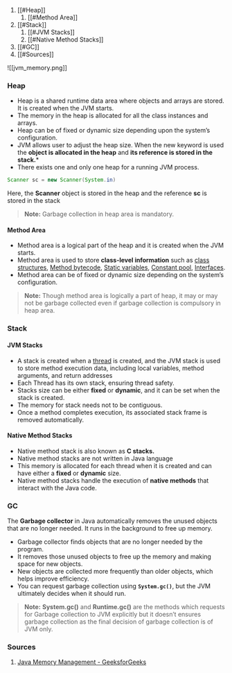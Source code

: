 1. [[#Heap]]
	1. [[#Method Area]]
2. [[#Stack]]
	1. [[#JVM Stacks]]
	2. [[#Native Method Stacks]]
3. [[#GC]]
4. [[#Sources]]

![[jvm_memory.png]]
### Heap

- Heap is a shared runtime data area where objects and arrays are stored. It is created when the JVM starts.
- The memory in the heap is allocated for all the class instances and arrays.
- Heap can be of fixed or dynamic size depending upon the system’s configuration.
- JVM allows user to adjust the heap size. When the new keyword is used the **object is allocated in the heap** and **its reference is stored in the stack.***
- There exists one and only one heap for a running JVM process.
```java
Scanner sc = new Scanner(System.in)
```
Here, the **Scanner** object is stored in the heap and the reference **sc** is stored in the stack

> **Note:** Garbage collection in heap area is mandatory.

#### Method Area

- Method area is a logical part of the heap and it is created when the JVM starts.
- Method area is used to store **class-level information** such as [class structures](https://www.geeksforgeeks.org/classes-objects-java/), [Method bytecode](https://www.geeksforgeeks.org/byte-code-in-java/), [Static variables](https://geeksforgeeks.org/static-variables-in-java-with-examples/), [Constant pool](https://www.geeksforgeeks.org/string-constant-pool-in-java/), [Interfaces](https://www.geeksforgeeks.org/interfaces-in-java/).
- Method area can be of fixed or dynamic size depending on the system’s configuration.

> **Note:** Though method area is logically a part of heap, it may or may not be garbage collected even if garbage collection is compulsory in heap area.

### Stack
#### JVM Stacks

- A stack is created when a [thread](https://www.geeksforgeeks.org/java-threads/) is created, and the JVM stack is used to store method execution data, including local variables, method arguments, and return addresses
- Each Thread has its own stack, ensuring thread safety.
- Stacks size can be either **fixed** or **dynamic**, and it can be set when the stack is created.
- The memory for stack needs not to be contiguous.
- Once a method completes execution, its associated stack frame is removed automatically.
#### Native Method Stacks

- Native method stack is also known as **C stacks.**
- Native method stacks are not written in Java language
- This memory is allocated for each thread when it is created and can have either a **fixed** or **dynamic** size.
- Native method stacks handle the execution of **native methods** that interact with the Java code.
### GC

The **Garbage collector** in Java automatically removes the unused objects that are no longer needed. It runs in the background to free up memory.

- Garbage collector finds objects that are no longer needed by the program.
- It removes those unused objects to free up the memory and making space for new objects.
- New objects are collected more frequently than older objects, which helps improve efficiency.
- You can request garbage collection using **`System.gc()`**, but the JVM ultimately decides when it should run.

> **Note:** **System.gc()** and **Runtime.gc()** are the methods which requests for Garbage collection to JVM explicitly but it doesn’t ensures garbage collection as the final decision of garbage collection is of JVM only.
### Sources

1. [Java Memory Management - GeeksforGeeks](https://www.geeksforgeeks.org/java-memory-management/)